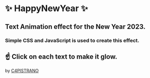 # :sparkles: HappyNewYear :sparkles:

## Text Animation effect for the New Year 2023. 

### Simple CSS and JavaScript is used to create this effect.

## :point_up: Click on each text to make it glow.


by [C4PISTRANO](https://github.com/C4PISTRANO)
